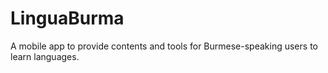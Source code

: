 # LinguaBurma
A mobile app to provide contents and tools for Burmese-speaking users to learn languages. 
